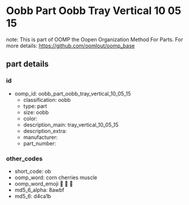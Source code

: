 # Oobb Part Oobb Tray Vertical 10 05 15  

note: This is part of OOMP the Oopen Organization Method For Parts. For more details: https://github.com/oomlout/oomp_base

##  part details





### id
* oomp_id: oobb_part_oobb_tray_vertical_10_05_15
  * classification: oobb
  * type: part
  * size: oobb
  * color: 
  * description_main: tray_vertical_10_05_15
  * description_extra: 
  * manufacturer: 
  * part_number: 

### other_codes
* short_code: ob
* oomp_word: corn cherries muscle
* oomp_word_emoji :corn: :cherries: :muscle:
* md5_6_alpha: 8awbf
* md5_6: d4ca1b